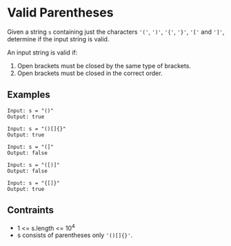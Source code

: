 # Valid Parentheses
Given a string `s` containing just the characters `'('`, `')'`, `'{'`, `'}'`, `'['` and `']'`, determine if the input string is valid.

An input string is valid if:
1. Open brackets must be closed by the same type of brackets.
2. Open brackets must be closed in the correct order.

## Examples
```
Input: s = "()"
Output: true
```
```
Input: s = "()[]{}"
Output: true
```
```
Input: s = "(]"
Output: false
```
```
Input: s = "([)]"
Output: false
```
```
Input: s = "{[]}"
Output: true
```

## Contraints
* 1 <= s.length <= 10<sup>4</sup>
* s consists of parentheses only `'()[]{}'`.
